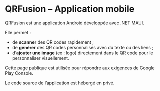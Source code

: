 # QRFusion – Application mobile

QRFusion est une application Android développée avec .NET MAUI.

Elle permet :
- de **scanner** des QR codes rapidement ;
- de **générer** des QR codes personnalisés avec du texte ou des liens ;
- d’**ajouter une image** (ex : logo) directement dans le QR code pour le personnaliser visuellement.

Cette page publique est utilisée pour répondre aux exigences de Google Play Console.

Le code source de l’application est hébergé en privé.

